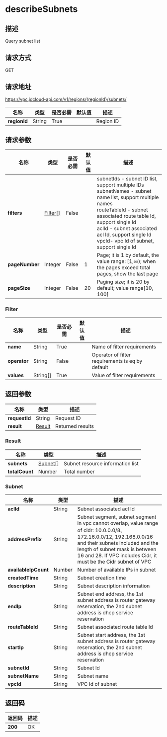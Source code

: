 # describeSubnets


## 描述
Query subnet list

## 请求方式
GET

## 请求地址
https://vpc.jdcloud-api.com/v1/regions/{regionId}/subnets/

|名称|类型|是否必需|默认值|描述|
|---|---|---|---|---|
|**regionId**|String|True||Region ID|

## 请求参数
|名称|类型|是否必需|默认值|描述|
|---|---|---|---|---|
|**filters**|[Filter[]](##Filter)|False||subnetIds - subnet ID list, support multiple IDs<br>subnetNames - subnet name list, support multiple names<br>routeTableId	- subnet associated route table Id, support single Id<br>aclId - subnet associated acl Id, support single Id<br>vpcId- vpc Id of subnet, support single Id<br>|
|**pageNumber**|Integer|False|1|Page; it is 1 by default, the value range: [1,∞); when the pages exceed total pages, show the last page|
|**pageSize**|Integer|False|20|Paging size; it is 20 by default; value range[10, 100]|

### <a name="Filter">Filter</a>
|名称|类型|是否必需|默认值|描述|
|---|---|---|---|---|
|**name**|String|True||Name of filter requirements|
|**operator**|String|False||Operator of filter requirements is eq by default|
|**values**|String[]|True||Value of filter requirements|

## 返回参数
|名称|类型|描述|
|---|---|---|
|**requestId**|String|Request ID|
|**result**|[Result](##Result)|Returned results|


### <a name="Result">Result</a>
|名称|类型|描述|
|---|---|---|
|**subnets**|[Subnet[]](##Subnet)|Subnet resource information list|
|**totalCount**|Number|Total number|
### <a name="Subnet">Subnet</a>
|名称|类型|描述|
|---|---|---|
|**aclId**|String|Subnet associated acl Id|
|**addressPrefix**|String|Subnet segment, subnet segment in vpc cannot overlap, value range of cidr: 10.0.0.0/8、172.16.0.0/12, 192.168.0.0/16 and their subnets included and the length of subnet mask is between 16 and 28. If VPC includes Cidr, it must be the Cidr subnet of VPC|
|**availableIpCount**|Number|Number of available IPs in subnet|
|**createdTime**|String|Subnet creation time|
|**description**|String|Subnet description information|
|**endIp**|String|Subnet end address, the 1st subnet address is router gateway reservation, the 2nd subnet address is dhcp service reservation|
|**routeTableId**|String|Subnet associated route table Id|
|**startIp**|String|Subnet start address, the 1st subnet address is router gateway reservation, the 2nd subnet address is dhcp service reservation|
|**subnetId**|String|Subnet Id|
|**subnetName**|String|Subnet name|
|**vpcId**|String|VPC Id of subnet|

## 返回码
|返回码|描述|
|---|---|
|**200**|OK|
